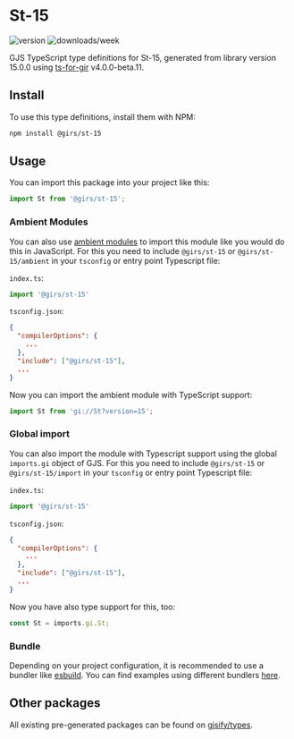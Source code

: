 
# St-15

![version](https://img.shields.io/npm/v/@girs/st-15)
![downloads/week](https://img.shields.io/npm/dw/@girs/st-15)


GJS TypeScript type definitions for St-15, generated from library version 15.0.0 using [ts-for-gir](https://github.com/gjsify/ts-for-gir) v4.0.0-beta.11.


## Install

To use this type definitions, install them with NPM:
```bash
npm install @girs/st-15
```

## Usage

You can import this package into your project like this:
```ts
import St from '@girs/st-15';
```

### Ambient Modules

You can also use [ambient modules](https://github.com/gjsify/ts-for-gir/tree/main/packages/cli#ambient-modules) to import this module like you would do this in JavaScript.
For this you need to include `@girs/st-15` or `@girs/st-15/ambient` in your `tsconfig` or entry point Typescript file:

`index.ts`:
```ts
import '@girs/st-15'
```

`tsconfig.json`:
```json
{
  "compilerOptions": {
    ...
  },
  "include": ["@girs/st-15"],
  ...
}
```

Now you can import the ambient module with TypeScript support: 

```ts
import St from 'gi://St?version=15';
```

### Global import

You can also import the module with Typescript support using the global `imports.gi` object of GJS.
For this you need to include `@girs/st-15` or `@girs/st-15/import` in your `tsconfig` or entry point Typescript file:

`index.ts`:
```ts
import '@girs/st-15'
```

`tsconfig.json`:
```json
{
  "compilerOptions": {
    ...
  },
  "include": ["@girs/st-15"],
  ...
}
```

Now you have also type support for this, too:

```ts
const St = imports.gi.St;
```

### Bundle

Depending on your project configuration, it is recommended to use a bundler like [esbuild](https://esbuild.github.io/). You can find examples using different bundlers [here](https://github.com/gjsify/ts-for-gir/tree/main/examples).

## Other packages

All existing pre-generated packages can be found on [gjsify/types](https://github.com/gjsify/types).

